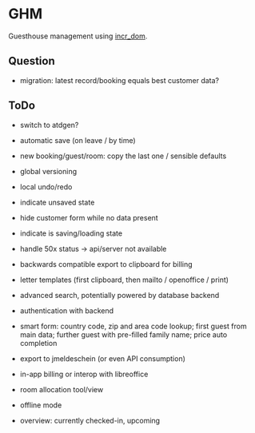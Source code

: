 # GHM

Guesthouse management using [incr_dom](gh:incr_dom).

[gh:incr_dom]: https://github.com/janestreet/incr_dom

## Question

- migration: latest record/booking equals best customer data?

## ToDo

- switch to atdgen?

- automatic save (on leave / by time)
- new booking/guest/room: copy the last one / sensible defaults

- global versioning
- local undo/redo

- indicate unsaved state
- hide customer form while no data present
- indicate is saving/loading state
- handle 50x status -> api/server not available

- backwards compatible export to clipboard for billing
- letter templates (first clipboard, then mailto / openoffice / print)

- advanced search, potentially powered by database backend
- authentication with backend
- smart form: country code, zip and area code lookup; first guest from
  main data; further guest with pre-filled family name; price auto completion
- export to jmeldeschein (or even API consumption)

- in-app billing or interop with libreoffice
- room allocation tool/view
- offline mode
- overview: currently checked-in, upcoming
